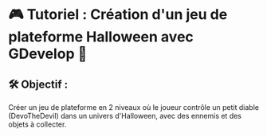 # 🎮 Tutoriel : Création d'un jeu de plateforme  Halloween avec GDevelop 🎃

## 🛠️ Objectif :
Créer un jeu de plateforme en 2 niveaux où le joueur contrôle un petit diable (DevoTheDevil) dans un univers d'Halloween, avec des ennemis et des objets à collecter.
